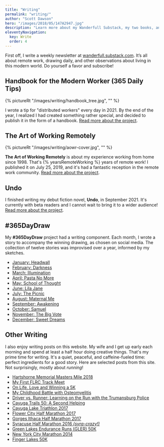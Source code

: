 ```yaml
---
title: "Writing"
permalink: "writing/"
author: "Scott Dawson"
hero: "/images/2018/05/147A2947.jpg"
description: "Learn more about my Wanderfull Substack, my two books, and other writing projects I'm working on."
eleventyNavigation:
  key: Write
  order: 4
---
```


First off, I write a weekly newsletter at [wanderfull.substack.com](https://wanderfull.substack.com/). It’s all about remote work, drawing daily, and other observations about living in this modern world. Do yourself a favor and subscribe!

## Handbook for the Modern Worker (365 Daily Tips)

{% pictureRt "/images/writing/handbook_tree.jpg", "" %}

I wrote a tip for "distributed workers" every day in 2021. By the end of the year, I realized I had created something rather special, and decided to publish it in the form of a handbook.
[Read more about the project](/writing/handbook/).

## The Art of Working Remotely

{% pictureRt "/images/writing/aowr-cover.jpg", "" %}

**The Art of Working Remotely** is about my experience working from home since 1998. That's {% yearsRemoteWorking %} years of remote work! I published it on July 25, 2019, and it's had a fantastic reception in the remote work community.
[Read more about the project](/writing/aowr/).

## Undo

I finished writing my debut fiction novel, **Undo**, in September 2021. It's currently with beta readers and I cannot wait to bring it to a wider audience!
[Read more about the project](/writing/undo/).

## #365DayDraw

My **#365DayDraw** project had a writing component. Each month, I wrote a story to accompany the winning drawing, as chosen on social media. The collection of twelve stories was improvised over a year, informed by my sketches.

- [January: Headwall](https://365daydraw.netlify.app/1/story)
- [February: Darkness](https://365daydraw.netlify.app/2/story)
- [March: Illumination](https://365daydraw.netlify.app/3/story)
- [April: Pasta No More](https://365daydraw.netlify.app/4/story)
- [May: School of Thought](https://365daydraw.netlify.app/5/story)
- [June: Lila Jane](https://365daydraw.netlify.app/6/story)
- [July: The Picnic](https://365daydraw.netlify.app/7/story)
- [August: Maternal Me](https://365daydraw.netlify.app/8/story)
- [September: Awakening](https://365daydraw.netlify.app/9/story)
- [October: Samuel](https://365daydraw.netlify.app/10/story)
- [November: The Big Vote](https://365daydraw.netlify.app/11/story)
- [December: Sweet Dreams](https://365daydraw.netlify.app/12/story)

## Other Writing

I also enjoy writing posts on this website. My wife and I get up early each morning and spend at least a half hour doing creative things. That's my prime time for writing. It's a quiet, peaceful, and caffeine-fueled time: perfect ingredients for a good story. Here are selected posts from this site. Not surprisingly, mostly about _running_!

- [Hartshorne Memorial Masters Mile 2018](/hartshorne-memorial-masters-mile-2018/)
- [My First FLRC Track Meet](/first-flrc-track-meet/)
- [On Life, Love and Winning a 5K](/life-love-winning-chris-bond-5k/)
- [My Childhood Battle with Osteomyelitis](/my-childhood-battle-with-osteomyelitis/)
- [Driver vs. Runner: Learning on the Run with the Trumansburg Police](/driver-vs-runner-learning-on-the-run-with-the-trumansburg-police/)
- [Cayuga Trails 50: A Second Helping](/cayuga-trails-50-2017/)
- [Cayuga Lake Triathlon 2017](/cayuga-lake-triathlon-2017/)
- [Flower City Half Marathon 2017](/flower-city-half-marathon-2017/)
- [Gorges Ithaca Half Marathon 2017](/gorges-ithaca-half-marathon-2017/)
- [Syracuse Half Marathon 2016 _(syra-crazy!)_](/syracuse-half-marathon-2016/)
- [Green Lakes Endurance Runs (GLER) 50K](/green-lakes-endurance-runs-gler-50k-2017/)
- [New York City Marathon 2014](/new-york-city-marathon/)
- [Finger Lakes 50K](/finger-lakes-50k/)
